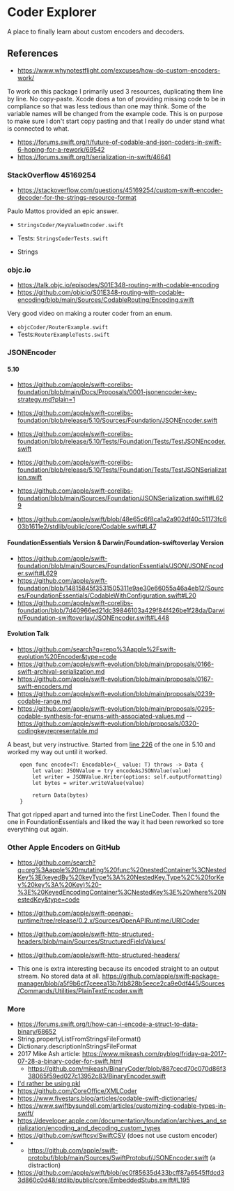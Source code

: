 #  Coder Explorer

A place to finally learn about custom encoders and decoders.

## References

- https://www.whynotestflight.com/excuses/how-do-custom-encoders-work/

To work on this package I primarily used 3 resources, duplicating them line by line. No copy-paste. Xcode does a ton of providing missing code to be in compliance so that was less tedious than one may think. Some of the variable names will be changed from the example code. This is on purpose to make sure I don't start copy pasting and that I really do under stand what is connected to what.

- https://forums.swift.org/t/future-of-codable-and-json-coders-in-swift-6-hoping-for-a-rework/69542
- https://forums.swift.org/t/serialization-in-swift/46641

### StackOverflow 45169254

- https://stackoverflow.com/questions/45169254/custom-swift-encoder-decoder-for-the-strings-resource-format

Paulo Mattos provided an epic answer. 

- `StringsCoder/KeyValueEncoder.swift`
- Tests: `StringsCoderTests.swift`

- Strings

### objc.io

- https://talk.objc.io/episodes/S01E348-routing-with-codable-encoding
- https://github.com/objcio/S01E348-routing-with-codable-encoding/blob/main/Sources/CodableRouting/Encoding.swift

Very good video on making a router coder from an enum. 

- `objcCoder/RouterExample.swift`
- Tests:`RouterExampleTests.swift`

### JSONEncoder

#### 5.10
- https://github.com/apple/swift-corelibs-foundation/blob/main/Docs/Proposals/0001-jsonencoder-key-strategy.md?plain=1
- https://github.com/apple/swift-corelibs-foundation/blob/release/5.10/Sources/Foundation/JSONEncoder.swift
- https://github.com/apple/swift-corelibs-foundation/blob/release/5.10/Tests/Foundation/Tests/TestJSONEncoder.swift
- https://github.com/apple/swift-corelibs-foundation/blob/release/5.10/Tests/Foundation/Tests/TestJSONSerialization.swift
- https://github.com/apple/swift-corelibs-foundation/blob/main/Sources/Foundation/JSONSerialization.swift#L629

- https://github.com/apple/swift/blob/48e65c6f8ca1a2a902df40c51173fc603b1611e2/stdlib/public/core/Codable.swift#L47

#### FoundationEssentials Version & Darwin/Foundation-swiftoverlay Version
- https://github.com/apple/swift-foundation/blob/main/Sources/FoundationEssentials/JSON/JSONEncoder.swift#L629
- https://github.com/apple/swift-foundation/blob/14815845f3531505311e9ae30e66055a46a4eb12/Sources/FoundationEssentials/CodableWithConfiguration.swift#L20
- https://github.com/apple/swift-corelibs-foundation/blob/7d40966ed21dc39846103a429f84f426be1f28da/Darwin/Foundation-swiftoverlay/JSONEncoder.swift#L448

#### Evolution Talk
- https://github.com/search?q=repo%3Aapple%2Fswift-evolution%20Encoder&type=code
- https://github.com/apple/swift-evolution/blob/main/proposals/0166-swift-archival-serialization.md
- https://github.com/apple/swift-evolution/blob/main/proposals/0167-swift-encoders.md
- https://github.com/apple/swift-evolution/blob/main/proposals/0239-codable-range.md
- https://github.com/apple/swift-evolution/blob/main/proposals/0295-codable-synthesis-for-enums-with-associated-values.md
-- https://github.com/apple/swift-evolution/blob/proposals/0320-codingkeyrepresentable.md

A beast, but very instructive. Started from [line 226](https://github.com/apple/swift-corelibs-foundation/blob/19e5eb0edebf67f69908f6ef0e9c0ad934848c82/Sources/Foundation/JSONEncoder.swift#L226) of the one in 5.10 and worked my way out until it worked. 

```
    open func encode<T: Encodable>(_ value: T) throws -> Data {
        let value: JSONValue = try encodeAsJSONValue(value)
        let writer = JSONValue.Writer(options: self.outputFormatting)
        let bytes = writer.writeValue(value)

        return Data(bytes)
    }
```

That got ripped apart and turned into the first LineCoder. Then I found the one in FoundationEssentials and liked the way it had been reworked so tore everything out again. 

### Other Apple Encoders on GitHub

- https://github.com/search?q=org%3Aapple%20mutating%20func%20nestedContainer%3CNestedKey%3E(keyedBy%20keyType%3A%20NestedKey.Type%2C%20forKey%20key%3A%20Key)%20-%3E%20KeyedEncodingContainer%3CNestedKey%3E%20where%20NestedKey&type=code
- https://github.com/apple/swift-openapi-runtime/tree/release/0.2.x/Sources/OpenAPIRuntime/URICoder
- https://github.com/apple/swift-http-structured-headers/blob/main/Sources/StructuredFieldValues/
- https://github.com/apple/swift-http-structured-headers/

-  This one is extra interesting because its encoded straight to an output stream. No stored data at all.  https://github.com/apple/swift-package-manager/blob/a5f9b6cf7ceeea13b7db828b5eece2ca9e0df445/Sources/Commands/Utilities/PlainTextEncoder.swift



### More
- https://forums.swift.org/t/how-can-i-encode-a-struct-to-data-binary/68652
- String.propertyListFromStringsFileFormat() 
- Dictionary.descriptionInStringsFileFormat
- 2017 Mike Ash article: https://www.mikeash.com/pyblog/friday-qa-2017-07-28-a-binary-coder-for-swift.html
    - https://github.com/mikeash/BinaryCoder/blob/887cecd70c070d86f338065f59ed027c13952c83/BinaryEncoder.swift
- [I'd rather be using pkl](https://pkl-lang.org/swift/current/quickstart.html)
- https://github.com/CoreOffice/XMLCoder
- https://www.fivestars.blog/articles/codable-swift-dictionaries/
- https://www.swiftbysundell.com/articles/customizing-codable-types-in-swift/
- https://developer.apple.com/documentation/foundation/archives_and_serialization/encoding_and_decoding_custom_types
- https://github.com/swiftcsv/SwiftCSV (does not use custom encoder)
- - https://github.com/apple/swift-protobuf/blob/main/Sources/SwiftProtobuf/JSONEncoder.swift (a distraction)
- https://github.com/apple/swift/blob/ec0f85635d433bcff87a6545ffdcd33d860c0d48/stdlib/public/core/EmbeddedStubs.swift#L195
